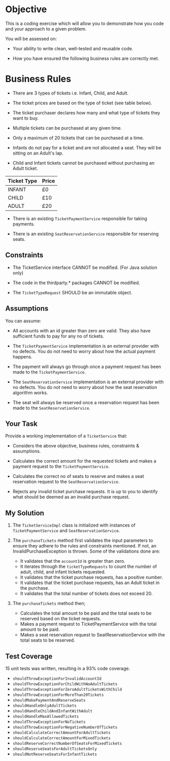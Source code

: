 # Objective

This is a coding exercise which will allow you to demonstrate how you code and your approach to a given problem.

You will be assessed on:

- Your ability to write clean, well-tested and reusable code.

- How you have ensured the following business rules are correctly met.

# Business Rules

- There are 3 types of tickets i.e. Infant, Child, and Adult.

- The ticket prices are based on the type of ticket (see table below).

- The ticket purchaser declares how many and what type of tickets they want to buy.

- Multiple tickets can be purchased at any given time.

- Only a maximum of 20 tickets that can be purchased at a time.

- Infants do not pay for a ticket and are not allocated a seat. They will be sitting on an Adult's lap.

- Child and Infant tickets cannot be purchased without purchasing an Adult ticket.

|   Ticket Type    |     Price   |
| ---------------- | ----------- |
|    INFANT        |    £0       |
|    CHILD         |    £10      |
|    ADULT         |    £20      |

- There is an existing `TicketPaymentService` responsible for taking payments.

- There is an existing `SeatReservationService` responsible for reserving seats.

## Constraints

- The TicketService interface CANNOT be modified. (For Java solution only)

- The code in the thirdparty.* packages CANNOT be modified.

- The `TicketTypeRequest` SHOULD be an immutable object.

## Assumptions

You can assume:

- All accounts with an id greater than zero are valid. They also have sufficient funds to pay for any no of tickets.

- The `TicketPaymentService` implementation is an external provider with no defects. You do not need to worry about how the actual payment happens.

- The payment will always go through once a payment request has been made to the `TicketPaymentService`.

- The `SeatReservationService` implementation is an external provider with no defects. You do not need to worry about how the seat reservation algorithm works.

- The seat will always be reserved once a reservation request has been made to the `SeatReservationService`.

## Your Task

Provide a working implementation of a `TicketService` that:

- Considers the above objective, business rules, constraints & assumptions.

- Calculates the correct amount for the requested tickets and makes a payment request to the `TicketPaymentService`.

- Calculates the correct no of seats to reserve and makes a seat reservation request to the `SeatReservationService`.

- Rejects any invalid ticket purchase requests. It is up to you to identify what should be deemed as an invalid purchase request.

## My Solution
1. The `TicketServiceImpl` class is initialized with instances of `TicketPaymentService` and `SeatReservationService`.

2. The `purchaseTickets` method first validates the input parameters to ensure they adhere to the rules and constraints mentioned. 
If not, an InvalidPurchaseException is thrown. Some of the validations done are:
   - It validates that the `accountId` is greater than zero.
   - It iterates through the `ticketTypeRequests` to count the number of adult, child, and infant tickets requested.
   - It validates that the ticket purchase requests, has a positive number.
   - It validates that the ticket purchase requests, has an Adult ticket in the purchase. 
   - It validates that the total number of tickets does not exceed 20. 

3. The `purchaseTickets` method then;
   - Calculates the total amount to be paid and the total seats to be reserved based on the ticket requests. 
   - Makes a payment request to TicketPaymentService with the total amount to be paid.
   - Makes a seat reservation request to SeatReservationService with the total seats to be reserved.
     
## Test Coverage

15 unit tests was written, resulting in a 93% code coverage.
- `shouldThrowExceptionForInvalidAccountId`
- `shouldThrowExceptionForChildWithNoAdultTickets`
- `shouldThrowExceptionForZeroAdultTicketsWithChild`
- `shouldThrowExceptionForMoreThan20Tickets`
- `shouldMakePaymentAndReserveSeats`
- `shouldHandleOnlyAdultTickets`
- `shouldHandleChildAndInfantWithAdult`
- `shouldHandleMaxAllowedTickets`
- `shouldThrowExceptionForNoTickets`
- `shouldThrowExceptionForNegativeNumberOfTickets`
- `shouldCalculateCorrectAmountForAdultTickets`
- `shouldCalculateCorrectAmountForMixedTickets`
- `shouldReserveCorrectNumberOfSeatsForMixedTickets`
- `shouldReserveSeatsForAdultTicketsOnly`
- `shouldNotReserveSeatsForInfantTickets`